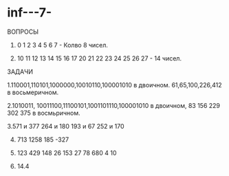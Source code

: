# inf---7-

ВОПРОСЫ

1.  0 1 2 3 4 5 6 7  - Колво 8 чисел.

2.  10 11 12 13 14 15 16 17 20 21 22 23 24 25 26 27 - 14 чисел.

ЗАДАЧИ

1.110001,110101,1000000,10010110,100001010 в двоичном. 61,65,100,226,412 в восьмеричном.

2.1010011, 10011100,11100101,1001101110,100001010 в двоичном, 83 156 229 302 375 в восмьричном.

3.571 и 377  264 и 180  193 и 67  252 и 170

4. 713 1258 185 -327

5. 123 429 148 26 153 27 78 680 4 10

6. 14.4
